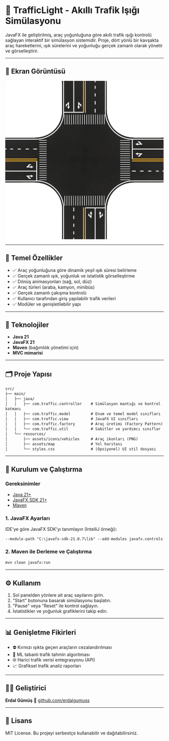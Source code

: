 # 🚦 TrafficLight - Akıllı Trafik Işığı Simülasyonu

JavaFX ile geliştirilmiş, araç yoğunluğuna göre akıllı trafik ışığı kontrolü sağlayan interaktif bir simülasyon sistemidir. Proje, dört yönlü bir kavşakta araç hareketlerini, ışık sürelerini ve yoğunluğu gerçek zamanlı olarak yönetir ve görselleştirir.

---

## 📸 Ekran Görüntüsü

![Intersection Simulation](./src/main/resources/assets/map/intersection2.png)

---

## 🧠 Temel Özellikler

* ✅ Araç yoğunluğuna göre dinamik yeşil ışık süresi belirleme
* ✅ Gerçek zamanlı ışık, yoğunluk ve istatistik görselleştirme
* ✅ Dönüş animasyonları (sağ, sol, düz)
* ✅ Araç türleri (araba, kamyon, minibüs)
* ✅ Gerçek zamanlı çakışma kontrolü
* ✅ Kullanıcı tarafından giriş yapılabilir trafik verileri
* ✅ Modüler ve genişletilebilir yapı

---

## 💠 Teknolojiler

* **Java 21**
* **JavaFX 21**
* **Maven** (bağımlılık yönetimi için)
* **MVC mimarisi**

---

## 🗂️ Proje Yapısı

```
src/
├── main/
│   ├── java/
│   │   ├── com.traffic.controller    # Simülasyon mantığı ve kontrol katmanı
│   │   ├── com.traffic.model         # Enum ve temel model sınıfları
│   │   ├── com.traffic.view          # JavaFX UI sınıfları
│   │   ├── com.traffic.factory       # Araç üretimi (Factory Pattern)
│   │   └── com.traffic.util          # Sabitler ve yardımcı sınıflar
│   └── resources/
│       ├── assets/icons/vehicles     # Araç ikonları (PNG)
│       ├── assets/map                # Yol haritası
│       └── styles.css                # (Opsiyonel) UI stil dosyası
```

---

## 🚀 Kurulum ve Çalıştırma

### Gereksinimler

* [Java 21+](https://adoptium.net/)
* [JavaFX SDK 21+](https://gluonhq.com/products/javafx/)
* [Maven](https://maven.apache.org/)

### 1. JavaFX Ayarları

IDE’ye göre JavaFX SDK'yı tanımlayın (IntelliJ örneği):

```
--module-path "C:\javafx-sdk-21.0.7\lib" --add-modules javafx.controls
```

### 2. Maven ile Derleme ve Çalıştırma

```bash
mvn clean javafx:run
```

---

## ⚙️ Kullanım

1. Sol panelden yönlere ait araç sayılarını girin.
2. "Start" butonuna basarak simülasyonu başlatın.
3. "Pause" veya "Reset" ile kontrol sağlayın.
4. İstatistikler ve yoğunluk grafiklerini takip edin.

---

## 📊 Genişletme Fikirleri

* ⛔ Kırmızı ışıkta geçen araçların cezalandırılması
* 🧠 ML tabanlı trafik tahmin algoritması
* 🌐 Harici trafik verisi entegrasyonu (API)
* 📈 Grafiksel trafik analiz raporları

---

## 👨‍💻 Geliştirici

**Erdal Gümüş**
🔗 [github.com/erdalgumuss](https://github.com/erdalgumuss)

---

## 📁 Lisans

MIT License. Bu projeyi serbestçe kullanabilir ve dağıtabilirsiniz.
